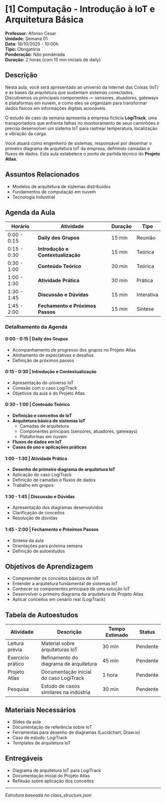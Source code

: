 # [1] Computação - Introdução à IoT e Arquitetura Básica

**Professor:** Afonso Cesar  
**Unidade:** Semana 01  
**Data:** 16/10/2025 - 10:00h  
**Tipo:** Obrigatória  
**Ponderação:** Não ponderada  
**Duração:** 2 horas (com 15 min iniciais de daily)

## Descrição

Nesta aula, você será apresentado ao universo da Internet das Coisas (IoT) e às bases da arquitetura que sustentam sistemas conectados. Discutiremos os principais componentes — sensores, atuadores, gateways e plataformas em nuvem, e como eles se organizam para transformar dados físicos em informações digitais acionáveis.

O estudo de caso da semana apresenta a empresa fictícia **LogiTrack**, uma transportadora que enfrenta falhas no monitoramento de seus caminhões e precisa desenvolver um sistema IoT para rastrear temperatura, localização e vibração da carga.

Você atuará como engenheiro de sistemas, responsável por desenhar o primeiro diagrama de arquitetura IoT da empresa, definindo camadas e fluxos de dados. Esta aula estabelece o ponto de partida técnico do **Projeto Atlas**.

## Assuntos Relacionados
- Modelos de arquitetura de sistemas distribuídos
- Fundamentos de computação em nuvem
- Tecnologia Industrial

## Agenda da Aula

| Horário | Atividade | Duração | Tipo |
|---------|-----------|---------|------|
| 0:00 - 0:15 | **Daily dos Grupos** | 15 min | Reunião |
| 0:15 - 0:30 | **Introdução e Contextualização** | 15 min | Teórica |
| 0:30 - 1:00 | **Conteúdo Teórico** | 30 min | Teórica |
| 1:00 - 1:30 | **Atividade Prática** | 30 min | Prática |
| 1:30 - 1:45 | **Discussão e Dúvidas** | 15 min | Interativa |
| 1:45 - 2:00 | **Fechamento e Próximos Passos** | 15 min | Síntese |

### Detalhamento da Agenda

#### 0:00 - 0:15 | Daily dos Grupos
- Acompanhamento de progresso dos grupos no Projeto Atlas
- Alinhamento de expectativas e desafios
- Definição de próximos passos

#### 0:15 - 0:30 | Introdução e Contextualização
- Apresentação do universo IoT
- Conexão com o caso LogiTrack
- Objetivos da aula e do Projeto Atlas

#### 0:30 - 1:00 | Conteúdo Teórico
- **Definição e conceitos de IoT**
- **Arquitetura básica de sistemas IoT**
  - Camadas de arquitetura
  - Componentes principais (sensores, atuadores, gateways)
  - Plataformas em nuvem
- **Fluxos de dados em IoT**
- **Casos de uso e aplicações práticas**

#### 1:00 - 1:30 | Atividade Prática
- **Desenho do primeiro diagrama de arquitetura IoT**
- Aplicação do caso LogiTrack
- Definição de camadas e fluxos de dados
- Trabalho em grupos

#### 1:30 - 1:45 | Discussão e Dúvidas
- Apresentação dos diagramas desenvolvidos
- Clarificação de conceitos
- Resolução de dúvidas

#### 1:45 - 2:00 | Fechamento e Próximos Passos
- Síntese da aula
- Orientações para próxima semana
- Definição de autoestudos

## Objetivos de Aprendizagem
- Compreender os conceitos básicos de IoT
- Entender a arquitetura fundamental de sistemas IoT
- Conhecer os componentes principais de uma solução IoT
- Desenvolver o primeiro diagrama de arquitetura do Projeto Atlas
- Aplicar conceitos em cenário real (LogiTrack)

## Tabela de Autoestudos

| Atividade | Descrição | Tempo Estimado | Status |
|-----------|-----------|----------------|--------|
| Leitura prévia | Material sobre arquiteturas IoT | 30 min | Pendente |
| Exercício prático | Refinamento do diagrama de arquitetura | 45 min | Pendente |
| Projeto Atlas | Documentação inicial do caso LogiTrack | 1 hora | Pendente |
| Pesquisa | Estudo de casos similares na indústria | 30 min | Pendente |

## Materiais Necessários
- Slides da aula
- Documentação de referência sobre IoT
- Ferramentas para desenho de diagramas (Lucidchart, Draw.io)
- Caso de estudo: LogiTrack
- Templates de arquitetura IoT

## Entregáveis
- Diagrama de arquitetura IoT para LogiTrack
- Documentação inicial do Projeto Atlas
- Reflexão sobre aplicação dos conceitos

---
*Estrutura baseada no class_structure.json*
